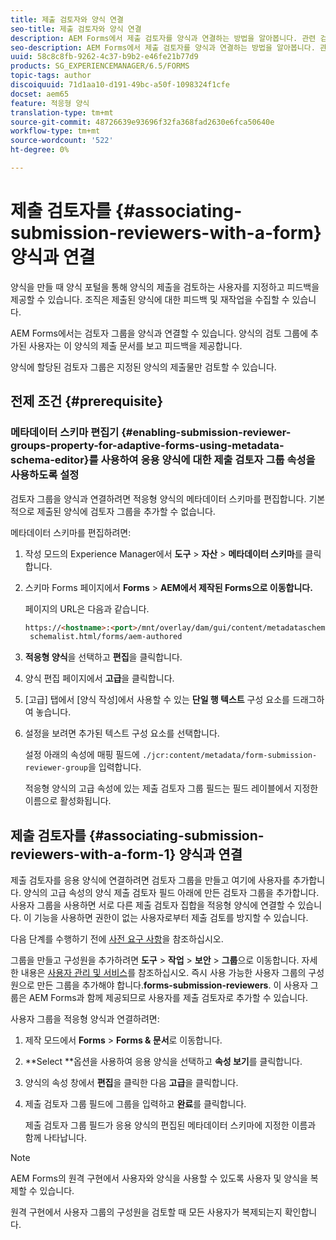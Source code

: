 ```yaml
---
title: 제출 검토자와 양식 연결
seo-title: 제출 검토자와 양식 연결
description: AEM Forms에서 제출 검토자를 양식과 연결하는 방법을 알아봅니다. 관련 검토자는 양식 포털을 통해 제출된 양식을 검토합니다.
seo-description: AEM Forms에서 제출 검토자를 양식과 연결하는 방법을 알아봅니다. 관련 검토자는 양식 포털을 통해 제출된 양식을 검토합니다.
uuid: 58c8c8fb-9262-4c37-b9b2-e46fe21b77d9
products: SG_EXPERIENCEMANAGER/6.5/FORMS
topic-tags: author
discoiquuid: 71d1aa10-d191-49bc-a50f-1098324f1cfe
docset: aem65
feature: 적응형 양식
translation-type: tm+mt
source-git-commit: 48726639e93696f32fa368fad2630e6fca50640e
workflow-type: tm+mt
source-wordcount: '522'
ht-degree: 0%

---
```



# 제출 검토자를 {#associating-submission-reviewers-with-a-form} 양식과 연결

양식을 만들 때 양식 포털을 통해 양식의 제출을 검토하는 사용자를 지정하고 피드백을 제공할 수 있습니다. 조직은 제출된 양식에 대한 피드백 및 재작업을 수집할 수 있습니다.

AEM Forms에서는 검토자 그룹을 양식과 연결할 수 있습니다. 양식의 검토 그룹에 추가된 사용자는 이 양식의 제출 문서를 보고 피드백을 제공합니다.

양식에 할당된 검토자 그룹은 지정된 양식의 제출물만 검토할 수 있습니다.

## 전제 조건 {#prerequisite}

### 메타데이터 스키마 편집기 {#enabling-submission-reviewer-groups-property-for-adaptive-forms-using-metadata-schema-editor}를 사용하여 응용 양식에 대한 제출 검토자 그룹 속성을 사용하도록 설정

검토자 그룹을 양식과 연결하려면 적응형 양식의 메타데이터 스키마를 편집합니다. 기본적으로 제출된 양식에 검토자 그룹을 추가할 수 없습니다.

메타데이터 스키마를 편집하려면:

1. 작성 모드의 Experience Manager에서 **도구** > **자산** > **메타데이터 스키마**&#x200B;를 클릭합니다.
1. 스키마 Forms 페이지에서 **Forms** > **AEM에서 제작된 Forms으로 이동합니다.**

   페이지의 URL은 다음과 같습니다.

   ```html
   https://<hostname>:<port>/mnt/overlay/dam/gui/content/metadataschemaeditor/
    schemalist.html/forms/aem-authored
   ```

1. **적응형 양식**&#x200B;을 선택하고 **편집**&#x200B;을 클릭합니다.
1. 양식 편집 페이지에서 **고급**&#x200B;을 클릭합니다.
1. [고급] 탭에서 [양식 작성]에서 사용할 수 있는 **단일 행 텍스트** 구성 요소를 드래그하여 놓습니다.
1. 설정을 보려면 추가된 텍스트 구성 요소를 선택합니다.

   설정 아래의 속성에 매핑 필드에 `./jcr:content/metadata/form-submission-reviewer-group`을 입력합니다.

   적응형 양식의 고급 속성에 있는 제출 검토자 그룹 필드는 필드 레이블에서 지정한 이름으로 활성화됩니다.

## 제출 검토자를 {#associating-submission-reviewers-with-a-form-1} 양식과 연결

제출 검토자를 응용 양식에 연결하려면 검토자 그룹을 만들고 여기에 사용자를 추가합니다. 양식의 고급 속성의 양식 제출 검토자 필드 아래에 만든 검토자 그룹을 추가합니다.
사용자 그룹을 사용하면 서로 다른 제출 검토자 집합을 적응형 양식에 연결할 수 있습니다. 이 기능을 사용하면 권한이 없는 사용자로부터 제출 검토를 방지할 수 있습니다.

다음 단계를 수행하기 전에 [사전 요구 사항](../../forms/using/adding-reviewers-form.md#prerequisite)을 참조하십시오.

그룹을 만들고 구성원을 추가하려면 **도구** > **작업** > **보안** > **그룹**으로 이동합니다.
자세한 내용은 [사용자 관리 및 서비스](/help/sites-administering/security.md)를 참조하십시오.
즉시 사용 가능한 사용자 그룹의 구성원으로 만든 그룹을 추가해야 합니다.**forms-submission-reviewers**. 이 사용자 그룹은 AEM Forms과 함께 제공되므로 사용자를 제출 검토자로 추가할 수 있습니다.

사용자 그룹을 적응형 양식과 연결하려면:

1. 제작 모드에서 **Forms** > **Forms &amp; 문서**&#x200B;로 이동합니다.
1. **Select **옵션을 사용하여 응용 양식을 선택하고 **속성 보기**&#x200B;를 클릭합니다.
1. 양식의 속성 창에서 **편집**&#x200B;을 클릭한 다음 **고급**&#x200B;을 클릭합니다.
1. 제출 검토자 그룹 필드에 그룹을 입력하고 **완료**&#x200B;를 클릭합니다.

   제출 검토자 그룹 필드가 응용 양식의 편집된 메타데이터 스키마에 지정한 이름과 함께 나타납니다.

>[!NOTE]
>
>AEM Forms의 원격 구현에서 사용자와 양식을 사용할 수 있도록 사용자 및 양식을 복제할 수 있습니다.
>
>원격 구현에서 사용자 그룹의 구성원을 검토할 때 모든 사용자가 복제되는지 확인합니다.

